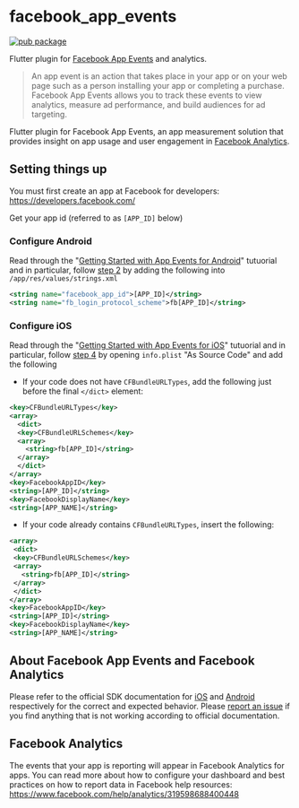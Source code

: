 # facebook_app_events
[![pub package](https://img.shields.io/pub/v/facebook_app_events.svg)](https://pub.dartlang.org/packages/facebook_app_events)

Flutter plugin for [Facebook App Events](https://developers.facebook.com/docs/app-events) and analytics.

> An app event is an action that takes place in your app or on your web page such as a person installing your app or completing a purchase. Facebook App Events allows you to track these events to view analytics, measure ad performance, and build audiences for ad targeting.

Flutter plugin for Facebook App Events, an app measurement solution that provides insight on app usage and user engagement in [Facebook Analytics](https://developers.facebook.com/apps/).

## Setting things up
You must first create an app at Facebook for developers: https://developers.facebook.com/

Get your app id (referred to as `[APP_ID]` below)

### Configure Android
Read through the "[Getting Started with App Events for Android](https://developers.facebook.com/docs/app-events/getting-started-app-events-android)" tutuorial and in particular, follow [step 2](https://developers.facebook.com/docs/app-events/getting-started-app-events-android#2--add-your-facebook-app-id) by adding the following into `/app/res/values/strings.xml`

```xml
<string name="facebook_app_id">[APP_ID]</string>
<string name="fb_login_protocol_scheme">fb[APP_ID]</string>
```

### Configure iOS
Read through the "[Getting Started with App Events for iOS](https://developers.facebook.com/docs/app-events/getting-started-app-events-ios)" tutuorial and in particular, follow [step 4](https://developers.facebook.com/docs/app-events/getting-started-app-events-ios#plist-config) by opening `info.plist` "As Source Code" and add the following


 * If your code does not have `CFBundleURLTypes`, add the following just before the final `</dict>` element:

```xml
<key>CFBundleURLTypes</key>
<array>
  <dict>
  <key>CFBundleURLSchemes</key>
  <array>
    <string>fb[APP_ID]</string>
  </array>
  </dict>
</array>
<key>FacebookAppID</key>
<string>[APP_ID]</string>
<key>FacebookDisplayName</key>
<string>[APP_NAME]</string>
```

 * If your code already contains `CFBundleURLTypes`, insert the following:

 ```xml
<array>
  <dict>
  <key>CFBundleURLSchemes</key>
  <array>
    <string>fb[APP_ID]</string>
  </array>
  </dict>
</array>
<key>FacebookAppID</key>
<string>[APP_ID]</string>
<key>FacebookDisplayName</key>
<string>[APP_NAME]</string>
 ```

 ## About Facebook App Events and Facebook Analytics
 Please refer to the official SDK documentation for 
 [iOS](https://developers.facebook.com/docs/reference/iossdk/current/FBSDKCoreKit/classes/fbsdkappevents.html)
 and 
 [Android](https://developers.facebook.com/docs/reference/androidsdk/current/facebook/com/facebook/appevents/appeventslogger.html) respectively for the correct and expected behavior. Please 
 [report an issue](https://github.com/oddbit/flutter_facebook_app_events/issues)
 if you find anything that is not working according to official documentation.

 ## Facebook Analytics
 The events that your app is reporting will appear in Facebook Analytics for apps. You can read more about how to configure your dashboard and best
 practices on how to report data in Facebook help resources: 
 https://www.facebook.com/help/analytics/319598688400448